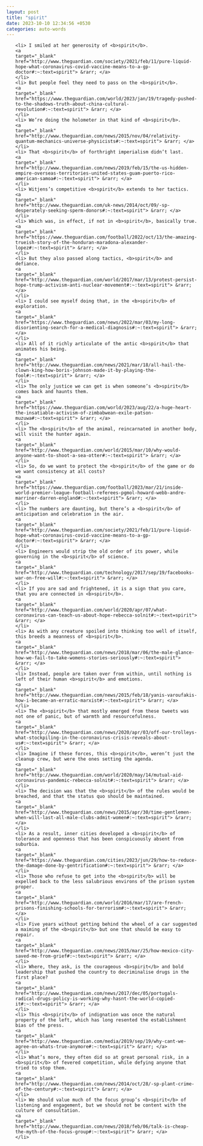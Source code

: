 ```yaml
---
layout: post
title: "spirit"
date: 2023-10-10 12:34:56 +0530
categories: auto-words
---
```

<ol>

    <li> I smiled at her generosity of <b>spirit</b>.
    <a 
    target="_blank" 
    href="http://www.theguardian.com/society/2021/feb/11/pure-liquid-hope-what-coronavirus-covid-vaccine-means-to-a-gp-doctor#:~:text=spirit"> &rarr; </a>
    </li>
    <li> But people feel they need to pass on the <b>spirit</b>.
    <a 
    target="_blank" 
    href="https://www.theguardian.com/world/2023/jan/19/tragedy-pushed-to-the-shadows-truth-about-china-cultural-revolution#:~:text=spirit"> &rarr; </a>
    </li>
    <li> We’re doing the holometer in that kind of <b>spirit</b>.
    <a 
    target="_blank" 
    href="http://www.theguardian.com/news/2015/nov/04/relativity-quantum-mechanics-universe-physicists#:~:text=spirit"> &rarr; </a>
    </li>
    <li> That <b>spirit</b> of forthright imperialism didn’t last.
    <a 
    target="_blank" 
    href="http://www.theguardian.com/news/2019/feb/15/the-us-hidden-empire-overseas-territories-united-states-guam-puerto-rico-american-samoa#:~:text=spirit"> &rarr; </a>
    </li>
    <li> Witjens’s competitive <b>spirit</b> extends to her tactics.
    <a 
    target="_blank" 
    href="http://www.theguardian.com/uk-news/2014/oct/09/-sp-desperately-seeking-sperm-donors#:~:text=spirit"> &rarr; </a>
    </li>
    <li> Which was, in effect, if not in <b>spirit</b>, basically true.
    <a 
    target="_blank" 
    href="https://www.theguardian.com/football/2022/oct/13/the-amazing-trueish-story-of-the-honduran-maradona-alexander-lopez#:~:text=spirit"> &rarr; </a>
    </li>
    <li> But they also passed along tactics, <b>spirit</b> and defiance.
    <a 
    target="_blank" 
    href="http://www.theguardian.com/world/2017/mar/13/protest-persist-hope-trump-activism-anti-nuclear-movement#:~:text=spirit"> &rarr; </a>
    </li>
    <li> I could see myself doing that, in the <b>spirit</b> of exploration.
    <a 
    target="_blank" 
    href="https://www.theguardian.com/news/2022/mar/03/my-long-disorienting-search-for-a-medical-diagnosis#:~:text=spirit"> &rarr; </a>
    </li>
    <li> All of it richly articulate of the antic <b>spirit</b> that animates his being.
    <a 
    target="_blank" 
    href="http://www.theguardian.com/news/2021/mar/18/all-hail-the-clown-king-how-boris-johnson-made-it-by-playing-the-fool#:~:text=spirit"> &rarr; </a>
    </li>
    <li> The only justice we can get is when someone’s <b>spirit</b> comes back and haunts them.
    <a 
    target="_blank" 
    href="https://www.theguardian.com/world/2023/aug/22/a-huge-heart-the-insatiable-activism-of-zimbabwean-exile-patson-muzuwa#:~:text=spirit"> &rarr; </a>
    </li>
    <li> The <b>spirit</b> of the animal, reincarnated in another body, will visit the hunter again.
    <a 
    target="_blank" 
    href="http://www.theguardian.com/world/2015/mar/10/why-would-anyone-want-to-shoot-a-sea-otter#:~:text=spirit"> &rarr; </a>
    </li>
    <li> So, do we want to protect the <b>spirit</b> of the game or do we want consistency at all costs?
    <a 
    target="_blank" 
    href="https://www.theguardian.com/football/2023/mar/21/inside-world-premier-league-football-referees-pgmol-howard-webb-andre-marriner-darren-england#:~:text=spirit"> &rarr; </a>
    </li>
    <li> The numbers are daunting, but there’s a <b>spirit</b> of anticipation and celebration in the air.
    <a 
    target="_blank" 
    href="http://www.theguardian.com/society/2021/feb/11/pure-liquid-hope-what-coronavirus-covid-vaccine-means-to-a-gp-doctor#:~:text=spirit"> &rarr; </a>
    </li>
    <li> Engineers would strip the old order of its power, while governing in the <b>spirit</b> of science.
    <a 
    target="_blank" 
    href="http://www.theguardian.com/technology/2017/sep/19/facebooks-war-on-free-will#:~:text=spirit"> &rarr; </a>
    </li>
    <li> If you are sad and frightened, it is a sign that you care, that you are connected in <b>spirit</b>.
    <a 
    target="_blank" 
    href="http://www.theguardian.com/world/2020/apr/07/what-coronavirus-can-teach-us-about-hope-rebecca-solnit#:~:text=spirit"> &rarr; </a>
    </li>
    <li> As with any creature spoiled into thinking too well of itself, this breeds a meanness of <b>spirit</b>.
    <a 
    target="_blank" 
    href="http://www.theguardian.com/news/2018/mar/06/the-male-glance-how-we-fail-to-take-womens-stories-seriously#:~:text=spirit"> &rarr; </a>
    </li>
    <li> Instead, people are taken over from within, until nothing is left of their human <b>spirit</b> and emotions.
    <a 
    target="_blank" 
    href="http://www.theguardian.com/news/2015/feb/18/yanis-varoufakis-how-i-became-an-erratic-marxist#:~:text=spirit"> &rarr; </a>
    </li>
    <li> The <b>spirit</b> that mostly emerged from these tweets was not one of panic, but of warmth and resourcefulness.
    <a 
    target="_blank" 
    href="http://www.theguardian.com/news/2020/apr/03/off-our-trolleys-what-stockpiling-in-the-coronavirus-crisis-reveals-about-us#:~:text=spirit"> &rarr; </a>
    </li>
    <li> Imagine if these forces, this <b>spirit</b>, weren’t just the cleanup crew, but were the ones setting the agenda.
    <a 
    target="_blank" 
    href="http://www.theguardian.com/world/2020/may/14/mutual-aid-coronavirus-pandemic-rebecca-solnit#:~:text=spirit"> &rarr; </a>
    </li>
    <li> The decision was that the <b>spirit</b> of the rules would be breached, and that the status quo should be maintained.
    <a 
    target="_blank" 
    href="http://www.theguardian.com/news/2015/apr/30/time-gentlemen-when-will-last-all-male-clubs-admit-women#:~:text=spirit"> &rarr; </a>
    </li>
    <li> As a result, inner cities developed a <b>spirit</b> of tolerance and openness that has been conspicuously absent from suburbia.
    <a 
    target="_blank" 
    href="https://www.theguardian.com/cities/2023/jun/29/how-to-reduce-the-damage-done-by-gentrification#:~:text=spirit"> &rarr; </a>
    </li>
    <li> Those who refuse to get into the <b>spirit</b> will be expelled back to the less salubrious environs of the prison system proper.
    <a 
    target="_blank" 
    href="http://www.theguardian.com/world/2016/mar/17/are-french-prisons-finishing-schools-for-terrorism#:~:text=spirit"> &rarr; </a>
    </li>
    <li> Five years without getting behind the wheel of a car suggested a maiming of the <b>spirit</b> but one that should be easy to repair.
    <a 
    target="_blank" 
    href="http://www.theguardian.com/news/2015/mar/25/how-mexico-city-saved-me-from-grief#:~:text=spirit"> &rarr; </a>
    </li>
    <li> Where, they ask, is the courageous <b>spirit</b> and bold leadership that pushed the country to decriminalise drugs in the first place?
    <a 
    target="_blank" 
    href="http://www.theguardian.com/news/2017/dec/05/portugals-radical-drugs-policy-is-working-why-hasnt-the-world-copied-it#:~:text=spirit"> &rarr; </a>
    </li>
    <li> This <b>spirit</b> of indignation was once the natural property of the left, which has long resented the establishment bias of the press.
    <a 
    target="_blank" 
    href="http://www.theguardian.com/media/2019/sep/19/why-cant-we-agree-on-whats-true-anymore#:~:text=spirit"> &rarr; </a>
    </li>
    <li> What’s more, they often did so at great personal risk, in a <b>spirit</b> of fevered competition, while defying anyone that tried to stop them.
    <a 
    target="_blank" 
    href="http://www.theguardian.com/news/2014/oct/28/-sp-plant-crime-of-the-century#:~:text=spirit"> &rarr; </a>
    </li>
    <li> We should value much of the focus group’s <b>spirit</b> of listening and engagement, but we should not be content with the culture of consultation.
    <a 
    target="_blank" 
    href="http://www.theguardian.com/news/2018/feb/06/talk-is-cheap-the-myth-of-the-focus-group#:~:text=spirit"> &rarr; </a>
    </li>